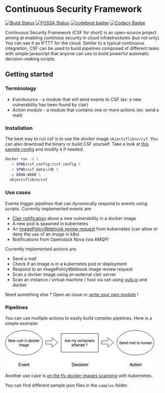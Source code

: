 # Continuous Security Framework

[![Build Status](https://travis-ci.org/ObjectifLibre/csf.svg?branch=master)](https://travis-ci.org/ObjectifLibre/csf) [![FOSSA Status](https://app.fossa.io/api/projects/custom%2B4963%2Fgit%40github.com%3AObjectifLibre%2Fcsf.git.svg?type=shield)](https://app.fossa.io/projects/custom%2B4963%2Fgit%40github.com%3AObjectifLibre%2Fcsf.git?ref=badge_shield) [![codebeat badge](https://codebeat.co/badges/a3974bbc-b9e2-4a52-a260-af70cc06034b)](https://codebeat.co/projects/github-com-objectiflibre-csf-master) [![Codacy Badge](https://api.codacy.com/project/badge/Grade/b0e42b0a96bd4523bb21528107f146b0)](https://www.codacy.com/project/Patazerty/csf/dashboard?utm_source=github.com&amp;utm_medium=referral&amp;utm_content=ObjectifLibre/csf&amp;utm_campaign=Badge_Grade_Dashboard)

Continuous Security Framework (CSF for short) is an open-source project aiming at enabling continous security in cloud infrastructures (but not only).
You can see it as IFTTT for the cloud. Similar to a typical continuous integration, CSF can be used to build pipelines composed of different tasks
with simple javascript that anyone can use to build powerful automatic decision-making scripts.

## Getting started

### Terminology

 - *Eventsource* - a module that will send events to CSF (ex: a new vulnerability has been found by clair)
 - *Action module* - a module that contains one or more actions (ex: send a mail)

### Installation

The best way to run csf is to use the docker image `objectiflibre/csf`. You can also download the binary or build CSF yourself.
Take a look at [this sample config](https://github.com/ObjectifLibre/csf/blob/master/csf_config/config_sample.yaml) and modify it if needed.

```bash
docker run -d \
  -v $PWD/csf_config:/csf_config \
  -v $PWD/csf_data:/db \
  -p 8888:8888 \
  objectiflibre/csf
```

### Use cases

Events trigger pipelines that can dynamically respond to events using scripts. Currently implemented events are:

- [Clair notification](https://github.com/coreos/clair) about a new vulnerability in a docker image
- A new pod is spawned in kubernetes
- An [ImagePolicyWebhook review request](https://kubernetes.io/docs/reference/access-authn-authz/admission-controllers/#what-does-each-admission-controller-do) from kubernetes (can allow or deny the use of an image in k8s)
- Notifications from Openstack Nova (via AMQP)

Currently implemented actions are:

- Send a mail
- Check if an image is in a kubernetes pod or deployment
- Respond to an ImagePolicyWebhook image review request
- Scan a docker image using an external clair server
- Scan an instance / virtual machine / host via ssh using [vuls.io](https://vuls.io) and docker

Need something else ? Open an issue or [write your own module](https://github.com/ObjectifLibre/csf/blob/master/docs/write_modules.md) !


### Pipelines

You can use multiple actions to easily build complex pipelines. Here is a simple example:

![example](https://raw.githubusercontent.com/ObjectifLibre/csf/master/docs/csf_example.png)

Another use case is [on the fly docker images scanning](https://github.com/ObjectifLibre/csf/blob/master/docs/k8s_imagereviewWebhook_clair.md) with kubernetes.

You can find different sample json files in the `samples` folder.

